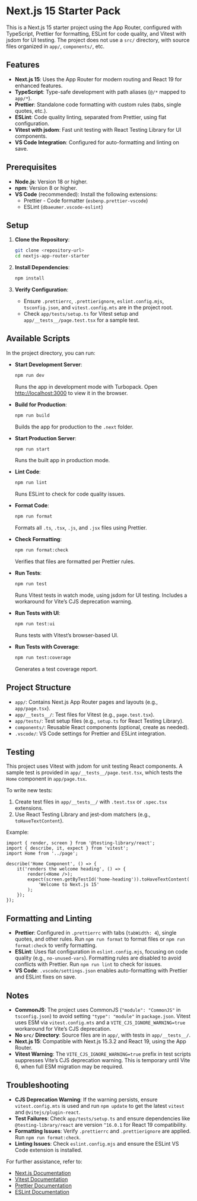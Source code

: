 # Next.js 15 Starter Pack

This is a Next.js 15 starter project using the App Router, configured with TypeScript, Prettier for formatting, ESLint for code quality, and Vitest with jsdom for UI testing. The project does not use a `src/` directory, with source files organized in `app/`, `components/`, etc.

## Features

- **Next.js 15**: Uses the App Router for modern routing and React 19 for enhanced features.
- **TypeScript**: Type-safe development with path aliases (`@/*` mapped to `app/*`).
- **Prettier**: Standalone code formatting with custom rules (tabs, single quotes, etc.).
- **ESLint**: Code quality linting, separated from Prettier, using flat configuration.
- **Vitest with jsdom**: Fast unit testing with React Testing Library for UI components.
- **VS Code Integration**: Configured for auto-formatting and linting on save.

## Prerequisites

- **Node.js**: Version 18 or higher.
- **npm**: Version 8 or higher.
- **VS Code** (recommended): Install the following extensions:
     - Prettier - Code formatter (`esbenp.prettier-vscode`)
     - ESLint (`dbaeumer.vscode-eslint`)

## Setup

1. **Clone the Repository**:

     ```bash
     git clone <repository-url>
     cd nextjs-app-router-starter
     ```

2. **Install Dependencies**:

     ```bash
     npm install
     ```

3. **Verify Configuration**:
     - Ensure `.prettierrc`, `.prettierignore`, `eslint.config.mjs`, `tsconfig.json`, and `vitest.config.mts` are in the project root.
     - Check `app/tests/setup.ts` for Vitest setup and `app/__tests__/page.test.tsx` for a sample test.

## Available Scripts

In the project directory, you can run:

- **Start Development Server**:

     ```bash
     npm run dev
     ```

     Runs the app in development mode with Turbopack. Open [http://localhost:3000](http://localhost:3000) to view it in the browser.

- **Build for Production**:

     ```bash
     npm run build
     ```

     Builds the app for production to the `.next` folder.

- **Start Production Server**:

     ```bash
     npm run start
     ```

     Runs the built app in production mode.

- **Lint Code**:

     ```bash
     npm run lint
     ```

     Runs ESLint to check for code quality issues.

- **Format Code**:

     ```bash
     npm run format
     ```

     Formats all `.ts`, `.tsx`, `.js`, and `.jsx` files using Prettier.

- **Check Formatting**:

     ```bash
     npm run format:check
     ```

     Verifies that files are formatted per Prettier rules.

- **Run Tests**:

     ```bash
     npm run test
     ```

     Runs Vitest tests in watch mode, using jsdom for UI testing. Includes a workaround for Vite’s CJS deprecation warning.

- **Run Tests with UI**:

     ```bash
     npm run test:ui
     ```

     Runs tests with Vitest’s browser-based UI.

- **Run Tests with Coverage**:
     ```bash
     npm run test:coverage
     ```
     Generates a test coverage report.

## Project Structure

- `app/`: Contains Next.js App Router pages and layouts (e.g., `app/page.tsx`).
- `app/__tests__/`: Test files for Vitest (e.g., `page.test.tsx`).
- `app/tests/`: Test setup files (e.g., `setup.ts` for React Testing Library).
- `components/`: Reusable React components (optional, create as needed).
- `.vscode/`: VS Code settings for Prettier and ESLint integration.

## Testing

This project uses Vitest with jsdom for unit testing React components. A sample test is provided in `app/__tests__/page.test.tsx`, which tests the `Home` component in `app/page.tsx`.

To write new tests:

1. Create test files in `app/__tests__/` with `.test.tsx` or `.spec.tsx` extensions.
2. Use React Testing Library and jest-dom matchers (e.g., `toHaveTextContent`).

Example:

```tsx
import { render, screen } from '@testing-library/react';
import { describe, it, expect } from 'vitest';
import Home from '../page';

describe('Home Component', () => {
	it('renders the welcome heading', () => {
		render(<Home />);
		expect(screen.getByTestId('home-heading')).toHaveTextContent(
			'Welcome to Next.js 15'
		);
	});
});
```

## Formatting and Linting

- **Prettier**: Configured in `.prettierrc` with tabs (`tabWidth: 4`), single quotes, and other rules. Run `npm run format` to format files or `npm run format:check` to verify formatting.
- **ESLint**: Uses flat configuration in `eslint.config.mjs`, focusing on code quality (e.g., `no-unused-vars`). Formatting rules are disabled to avoid conflicts with Prettier. Run `npm run lint` to check for issues.
- **VS Code**: `.vscode/settings.json` enables auto-formatting with Prettier and ESLint fixes on save.

## Notes

- **CommonJS**: The project uses CommonJS (`"module": "CommonJS"` in `tsconfig.json`) to avoid setting `"type": "module"` in `package.json`. Vitest uses ESM via `vitest.config.mts` and a `VITE_CJS_IGNORE_WARNING=true` workaround for Vite’s CJS deprecation.
- **No `src/` Directory**: Source files are in `app/`, with tests in `app/__tests__/`.
- **Next.js 15**: Compatible with Next.js 15.3.2 and React 19, using the App Router.
- **Vitest Warning**: The `VITE_CJS_IGNORE_WARNING=true` prefix in test scripts suppresses Vite’s CJS deprecation warning. This is temporary until Vite 6, when full ESM migration may be required.

## Troubleshooting

- **CJS Deprecation Warning**: If the warning persists, ensure `vitest.config.mts` is used and run `npm update` to get the latest `vitest` and `@vitejs/plugin-react`.
- **Test Failures**: Check `app/tests/setup.ts` and ensure dependencies like `@testing-library/react` are version `^16.0.1` for React 19 compatibility.
- **Formatting Issues**: Verify `.prettierrc` and `.prettierignore` are applied. Run `npm run format:check`.
- **Linting Issues**: Check `eslint.config.mjs` and ensure the ESLint VS Code extension is installed.

For further assistance, refer to:

- [Next.js Documentation](https://nextjs.org/docs)
- [Vitest Documentation](https://vitest.dev)
- [Prettier Documentation](https://prettier.io/docs/en/index.html)
- [ESLint Documentation](https://eslint.org/docs/latest/)
